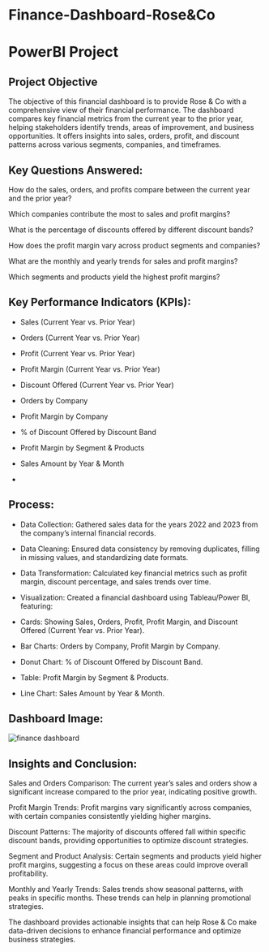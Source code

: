 # Finance-Dashboard-Rose&Co
# PowerBI Project

## Project Objective
The objective of this financial dashboard is to provide Rose & Co with a comprehensive view of their financial performance. The dashboard compares key financial metrics from the current year to the prior year, helping stakeholders identify trends, areas of improvement, and business opportunities. It offers insights into sales, orders, profit, and discount patterns across various segments, companies, and timeframes.

## Key Questions Answered:

How do the sales, orders, and profits compare between the current year and the prior year?

Which companies contribute the most to sales and profit margins?

What is the percentage of discounts offered by different discount bands?

How does the profit margin vary across product segments and companies?

What are the monthly and yearly trends for sales and profit margins?

Which segments and products yield the highest profit margins?

## Key Performance Indicators (KPIs):

- Sales (Current Year vs. Prior Year)

- Orders (Current Year vs. Prior Year)

- Profit (Current Year vs. Prior Year)

- Profit Margin (Current Year vs. Prior Year)

- Discount Offered (Current Year vs. Prior Year)

- Orders by Company

- Profit Margin by Company

- % of Discount Offered by Discount Band

- Profit Margin by Segment & Products

- Sales Amount by Year & Month
- 
## Process:
- Data Collection: Gathered sales data for the years 2022 and 2023 from the company’s internal financial records.

- Data Cleaning: Ensured data consistency by removing duplicates, filling in missing values, and standardizing date formats.

- Data Transformation: Calculated key financial metrics such as profit margin, discount percentage, and sales trends over time.

- Visualization: Created a financial dashboard using Tableau/Power BI, featuring:

- Cards: Showing Sales, Orders, Profit, Profit Margin, and Discount Offered (Current Year vs. Prior Year).

- Bar Charts: Orders by Company, Profit Margin by Company.

- Donut Chart: % of Discount Offered by Discount Band.

- Table: Profit Margin by Segment & Products.

- Line Chart: Sales Amount by Year & Month.

## Dashboard Image:

![finance dashboard](https://github.com/user-attachments/assets/ea32e6c4-e930-40fa-810e-e48fdc9c9efb)


## Insights and Conclusion:

Sales and Orders Comparison: The current year’s sales and orders show a significant increase compared to the prior year, indicating positive growth.

Profit Margin Trends: Profit margins vary significantly across companies, with certain companies consistently yielding higher margins.

Discount Patterns: The majority of discounts offered fall within specific discount bands, providing opportunities to optimize discount strategies.

Segment and Product Analysis: Certain segments and products yield higher profit margins, suggesting a focus on these areas could improve overall profitability.

Monthly and Yearly Trends: Sales trends show seasonal patterns, with peaks in specific months. These trends can help in planning promotional strategies.

The dashboard provides actionable insights that can help Rose & Co make data-driven decisions to enhance financial performance and optimize business strategies.
